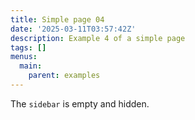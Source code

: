 ```yaml
---
title: Simple page 04
date: '2025-03-11T03:57:42Z'
description: Example 4 of a simple page
tags: []
menus:
  main:
    parent: examples
---
```


The `sidebar` is empty and hidden.
